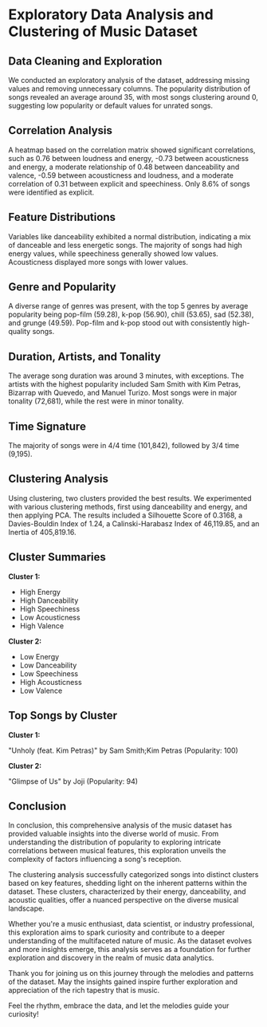 <!DOCTYPE html>
<html lang="en">
<head>
  <meta charset="UTF-8">
  <meta name="viewport" content="width=device-width, initial-scale=1.0">
  <title>Exploratory Data Analysis and Clustering of Music Dataset</title>
</head>
<body>

<h1>Exploratory Data Analysis and Clustering of Music Dataset</h1>

<h2>Data Cleaning and Exploration</h2>
<p>We conducted an exploratory analysis of the dataset, addressing missing values and removing unnecessary columns. The popularity distribution of songs revealed an average around 35, with most songs clustering around 0, suggesting low popularity or default values for unrated songs.</p>

<h2>Correlation Analysis</h2>
<p>A heatmap based on the correlation matrix showed significant correlations, such as 0.76 between loudness and energy, -0.73 between acousticness and energy, a moderate relationship of 0.48 between danceability and valence, -0.59 between acousticness and loudness, and a moderate correlation of 0.31 between explicit and speechiness. Only 8.6% of songs were identified as explicit.</p>

<h2>Feature Distributions</h2>
<p>Variables like danceability exhibited a normal distribution, indicating a mix of danceable and less energetic songs. The majority of songs had high energy values, while speechiness generally showed low values. Acousticness displayed more songs with lower values.</p>

<h2>Genre and Popularity</h2>
<p>A diverse range of genres was present, with the top 5 genres by average popularity being pop-film (59.28), k-pop (56.90), chill (53.65), sad (52.38), and grunge (49.59). Pop-film and k-pop stood out with consistently high-quality songs.</p>

<h2>Duration, Artists, and Tonality</h2>
<p>The average song duration was around 3 minutes, with exceptions. The artists with the highest popularity included Sam Smith with Kim Petras, Bizarrap with Quevedo, and Manuel Turizo. Most songs were in major tonality (72,681), while the rest were in minor tonality.</p>

<h2>Time Signature</h2>
<p>The majority of songs were in 4/4 time (101,842), followed by 3/4 time (9,195).</p>

<h2>Clustering Analysis</h2>
<p>Using clustering, two clusters provided the best results. We experimented with various clustering methods, first using danceability and energy, and then applying PCA. The results included a Silhouette Score of 0.3168, a Davies-Bouldin Index of 1.24, a Calinski-Harabasz Index of 46,119.85, and an Inertia of 405,819.16.</p>

<h2>Cluster Summaries</h2>
<p><strong>Cluster 1:</strong></p>
<ul>
  <li>High Energy</li>
  <li>High Danceability</li>
  <li>High Speechiness</li>
  <li>Low Acousticness</li>
  <li>High Valence</li>
</ul>
<p><strong>Cluster 2:</strong></p>
<ul>
  <li>Low Energy</li>
  <li>Low Danceability</li>
  <li>Low Speechiness</li>
  <li>High Acousticness</li>
  <li>Low Valence</li>
</ul>

<h2>Top Songs by Cluster</h2>
<p><strong>Cluster 1:</strong></p>
<p>"Unholy (feat. Kim Petras)" by Sam Smith;Kim Petras (Popularity: 100)</p>
<p><strong>Cluster 2:</strong></p>
<p>"Glimpse of Us" by Joji (Popularity: 94)</p>

<h2>Conclusion</h2>
<p>In conclusion, this comprehensive analysis of the music dataset has provided valuable insights into the diverse world of music. From understanding the distribution of popularity to exploring intricate correlations between musical features, this exploration unveils the complexity of factors influencing a song's reception.</p>

<p>The clustering analysis successfully categorized songs into distinct clusters based on key features, shedding light on the inherent patterns within the dataset. These clusters, characterized by their energy, danceability, and acoustic qualities, offer a nuanced perspective on the diverse musical landscape.</p>

<p>Whether you're a music enthusiast, data scientist, or industry professional, this exploration aims to spark curiosity and contribute to a deeper understanding of the multifaceted nature of music. As the dataset evolves and more insights emerge, this analysis serves as a foundation for further exploration and discovery in the realm of music data analytics.</p>

<p>Thank you for joining us on this journey through the melodies and patterns of the dataset. May the insights gained inspire further exploration and appreciation of the rich tapestry that is music.</p>

<p>Feel the rhythm, embrace the data, and let the melodies guide your curiosity!</p>

</body>
</html>
